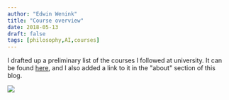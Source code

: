 ```yaml
---
author: "Edwin Wenink"
title: "Course overview"
date: 2018-05-13
draft: false
tags: [philosophy,AI,courses]
---
```


I drafted up a preliminary list of the courses I followed at university. It can be found [here](https://edwinwenink.xyz/courses.html), and I also added a link to it in the "about" section of this blog.

![](https://edwinwenink.xyz/images/nerd-seal.jpg)
